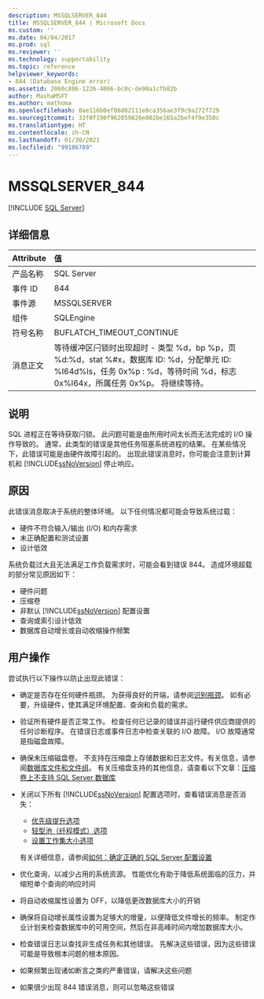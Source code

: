 ```yaml
---
description: MSSQLSERVER_844
title: MSSQLSERVER_844 | Microsoft Docs
ms.custom: ''
ms.date: 04/04/2017
ms.prod: sql
ms.reviewer: ''
ms.technology: supportability
ms.topic: reference
helpviewer_keywords:
- 844 (Database Engine error)
ms.assetid: 2060c886-1226-4066-bc0c-de90a1cfb82b
author: MashaMSFT
ms.author: mathoma
ms.openlocfilehash: 0ae116b0ef06d82111e8ca356ae3f9c9a272f729
ms.sourcegitcommit: 33f0f190f962059826e002be165a2bef4f9e350c
ms.translationtype: HT
ms.contentlocale: zh-CN
ms.lasthandoff: 01/30/2021
ms.locfileid: "99186789"
---
```

# <a name="mssqlserver_844"></a>MSSQLSERVER_844
 [!INCLUDE [SQL Server](../../includes/applies-to-version/sqlserver.md)]
  
## <a name="details"></a>详细信息  
  
| Attribute | 值 |  
| :-------- | :---- |  
|产品名称|SQL Server|  
|事件 ID|844|  
|事件源|MSSQLSERVER|  
|组件|SQLEngine|  
|符号名称|BUFLATCH_TIMEOUT_CONTINUE|  
|消息正文|等待缓冲区闩锁时出现超时 - 类型 %d，bp %p，页 %d:%d，stat %#x，数据库 ID: %d，分配单元 ID: %I64d%ls，任务 0x%p : %d，等待时间 %d，标志 0x%I64x，所属任务 0x%p。  将继续等待。|  
  
## <a name="explanation"></a>说明
SQL 进程正在等待获取闩锁。 此问题可能是由所用时间太长而无法完成的 I/O 操作导致的。 通常，此类型的错误是其他任务阻塞系统进程的结果。 在某些情况下，此错误可能是由硬件故障引起的。  出现此错误消息时，你可能会注意到计算机和 [!INCLUDE[ssNoVersion](../../includes/ssnoversion-md.md)] 停止响应。

## <a name="cause"></a>原因
此错误消息取决于系统的整体环境。 以下任何情况都可能会导致系统过载：

- 硬件不符合输入/输出 (I/O) 和内存需求
- 未正确配置和测试设置
- 设计低效

 系统负载过大且无法满足工作负载需求时，可能会看到错误 844。 造成环境超载的部分常见原因如下：

- 硬件问题
- 压缩卷
- 非默认 [!INCLUDE[ssNoVersion](../../includes/ssnoversion-md.md)] 配置设置
- 查询或索引设计低效
- 数据库自动增长或自动收缩操作频繁

## <a name="user-action"></a>用户操作  
尝试执行以下操作以防止出现此错误：  
  
- 确定是否存在任何硬件瓶颈。 为获得良好的开端，请参阅[识别瓶颈](../performance/identify-bottlenecks.md)。 如有必要，升级硬件，使其满足环境配置、查询和负载的需求。

- 验证所有硬件是否正常工作。 检查任何已记录的错误并运行硬件供应商提供的任何诊断程序。 在错误日志或事件日志中检查关联的 I/O 故障。 I/O 故障通常是指磁盘故障。  
- 确保未压缩磁盘卷。 不支持在压缩盘上存储数据和日志文件。有关信息，请参阅[数据库文件和文件组](../databases/database-files-and-filegroups.md)。 有关压缩盘支持的其他信息，请查看以下文章：[压缩卷上不支持 SQL Server 数据库](https://support.microsoft.com/EN-US/help/231347)

- 关闭以下所有 [!INCLUDE[ssNoVersion](../../includes/ssnoversion-md.md)] 配置选项时，查看错误消息是否消失：
   - [优先级提升选项](../../database-engine/configure-windows/configure-the-priority-boost-server-configuration-option.md)
   - [轻型池（纤程模式）选项](../../database-engine/configure-windows/lightweight-pooling-server-configuration-option.md)
   - [设置工作集大小选项](../../database-engine/configure-windows/set-working-set-size-server-configuration-option.md)

    有关详细信息，请参阅[如何：确定正确的 SQL Server 配置设置](https://support.microsoft.com/EN-US/help/319942)

- 优化查询，以减少占用的系统资源。 性能优化有助于降低系统面临的压力，并缩短单个查询的响应时间
- 将自动收缩属性设置为 OFF，以降低更改数据库大小的开销
- 确保将自动增长属性设置为足够大的增量，以便降低文件增长的频率。 制定作业计划来检查数据库中的可用空间，然后在非高峰时间内增加数据库大小。
- 检查错误日志以查找非生成任务和其他错误。 先解决这些错误，因为这些错误可能是导致根本问题的根本原因。
- 如果频繁出现诸如断言之类的严重错误，请解决这些问题
- 如果很少出现 844 错误消息，则可以忽略这些错误